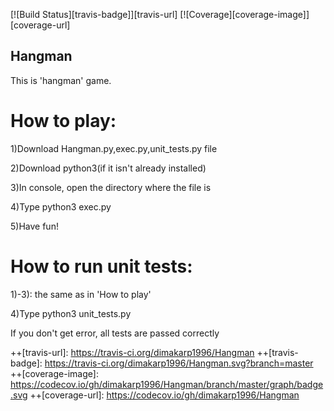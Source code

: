 [![Build Status][travis-badge]][travis-url]
[![Coverage][coverage-image]][coverage-url]
## Hangman
This is 'hangman' game.

# How to play:
 
1)Download Hangman.py,exec.py,unit_tests.py file

2)Download python3(if it isn't already installed)

3)In console, open the directory where the file is

4)Type python3 exec.py

5)Have fun!


# How to run unit tests:
 
1)-3): the same as in 'How to play'

4)Type python3 unit_tests.py

If you don't get error, all tests are passed correctly

++[travis-url]: https://travis-ci.org/dimakarp1996/Hangman
++[travis-badge]: https://travis-ci.org/dimakarp1996/Hangman.svg?branch=master
++[coverage-image]: https://codecov.io/gh/dimakarp1996/Hangman/branch/master/graph/badge.svg
++[coverage-url]: https://codecov.io/gh/dimakarp1996/Hangman
